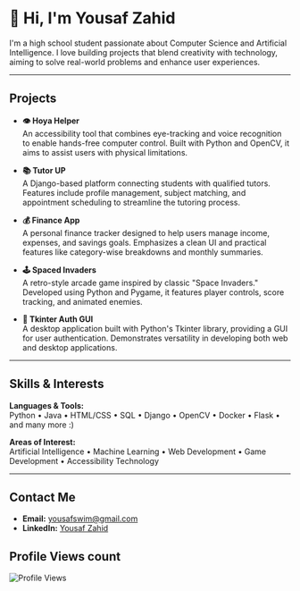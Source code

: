 # 👋 Hi, I'm Yousaf Zahid

I'm a high school student passionate about Computer Science and Artificial Intelligence. I love building projects that blend creativity with technology, aiming to solve real-world problems and enhance user experiences.

---

##  Projects

- **👁️ Hoya Helper**  
  An accessibility tool that combines eye-tracking and voice recognition to enable hands-free computer control. Built with Python and OpenCV, it aims to assist users with physical limitations.

- **📚 Tutor UP**  
  A Django-based platform connecting students with qualified tutors. Features include profile management, subject matching, and appointment scheduling to streamline the tutoring process.

- **💰 Finance App**  
  A personal finance tracker designed to help users manage income, expenses, and savings goals. Emphasizes a clean UI and practical features like category-wise breakdowns and monthly summaries.

- **🕹️ Spaced Invaders**  
  A retro-style arcade game inspired by classic "Space Invaders." Developed using Python and Pygame, it features player controls, score tracking, and animated enemies.

- **🔐 Tkinter Auth GUI**  
  A desktop application built with Python's Tkinter library, providing a GUI for user authentication. Demonstrates versatility in developing both web and desktop applications.

---

##  Skills & Interests

**Languages & Tools:**  
Python • Java • HTML/CSS • SQL • Django • OpenCV  • Docker  • Flask • and many more :)

**Areas of Interest:**  
Artificial Intelligence • Machine Learning • Web Development • Game Development • Accessibility Technology

---

##  Contact Me

- **Email:** yousafswim@gmail.com  
- **LinkedIn:** [Yousaf Zahid](https://www.linkedin.com/in/YousafZahid)

## Profile Views count
![Profile Views](https://komarev.com/ghpvc/?username=YousafZahid1&color=blue)
